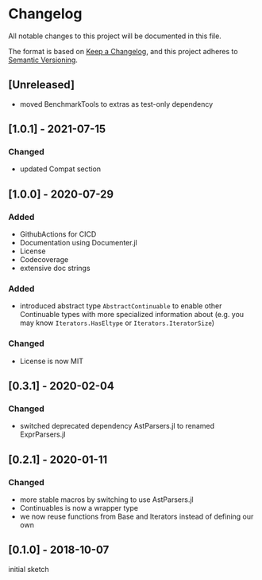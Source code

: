 # Changelog
All notable changes to this project will be documented in this file.

The format is based on [Keep a Changelog](https://keepachangelog.com/en/1.0.0/),
and this project adheres to [Semantic Versioning](https://semver.org/spec/v2.0.0.html).


## [Unreleased]
- moved BenchmarkTools to extras as test-only dependency

## [1.0.1] - 2021-07-15
### Changed
- updated Compat section

## [1.0.0] - 2020-07-29
### Added
- GithubActions for CICD
- Documentation using Documenter.jl
- License
- Codecoverage
- extensive doc strings

### Added
- introduced abstract type `AbstractContinuable` to enable other Continuable types with more specialized information about (e.g. you may know `Iterators.HasEltype` or `Iterators.IteratorSize`)

### Changed
- License is now MIT

## [0.3.1] - 2020-02-04
### Changed
- switched deprecated dependency AstParsers.jl to renamed ExprParsers.jl

## [0.2.1] - 2020-01-11
### Changed
- more stable macros by switching to use AstParsers.jl
- Continuables is now a wrapper type
- we now reuse functions from Base and Iterators instead of defining our own

## [0.1.0] - 2018-10-07
initial sketch
